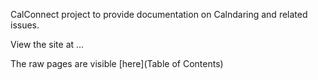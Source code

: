 CalConnect project to provide documentation on Calndaring and related issues.

View the site at ...

The raw pages are visible [here](Table of Contents)
